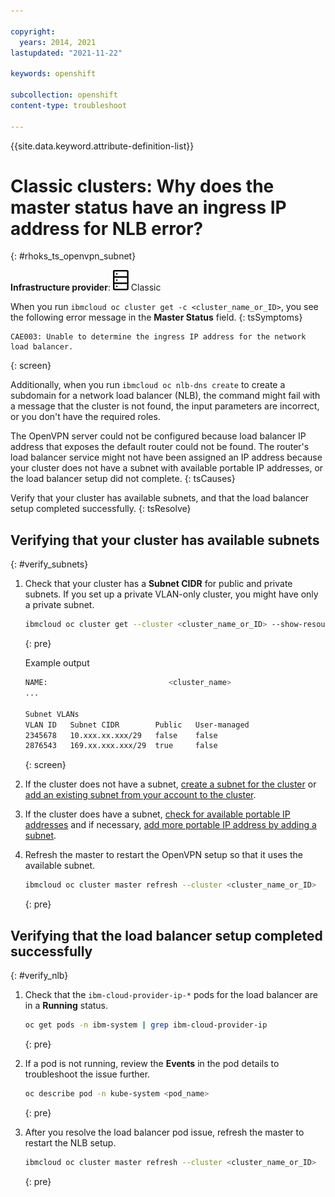 ```yaml
---

copyright:
  years: 2014, 2021
lastupdated: "2021-11-22"

keywords: openshift

subcollection: openshift
content-type: troubleshoot

---
```


{{site.data.keyword.attribute-definition-list}}

# Classic clusters: Why does the master status have an ingress IP address for NLB error?
{: #rhoks_ts_openvpn_subnet}

**Infrastructure provider**: ![Classic infrastructure provider icon.](images/icon-classic-2.svg) Classic


When you run `ibmcloud oc cluster get -c <cluster_name_or_ID>`, you see the following error message in the **Master Status** field.
{: tsSymptoms}

```
CAE003: Unable to determine the ingress IP address for the network load balancer.
```
{: screen}

Additionally, when you run `ibmcloud oc nlb-dns create` to create a subdomain for a network load balancer (NLB), the command might fail with a message that the cluster is not found, the input parameters are incorrect, or you don't have the required roles.


The OpenVPN server could not be configured because load balancer IP address that exposes the default router could not be found. The router's load balancer service might not have been assigned an IP address because your cluster does not have a subnet with available portable IP addresses, or the load balancer setup did not complete.
{: tsCauses}


Verify that your cluster has available subnets, and that the load balancer setup completed successfully.
{: tsResolve}


## Verifying that your cluster has available subnets
{: #verify_subnets}

1. Check that your cluster has a **Subnet CIDR** for public and private subnets. If you set up a private VLAN-only cluster, you might have only a private subnet.
    ```sh
    ibmcloud oc cluster get --cluster <cluster_name_or_ID> --show-resources
    ```
    {: pre}

    Example output

    ```sh
    NAME:                           <cluster_name>   
    ...

    Subnet VLANs
    VLAN ID   Subnet CIDR        Public   User-managed   
    2345678   10.xxx.xx.xxx/29   false    false   
    2876543   169.xx.xxx.xxx/29  true     false
    ```
    {: screen}

2. If the cluster does not have a subnet, [create a subnet for the cluster](/docs/containers?topic=containers-subnets#request) or [add an existing subnet from your account to the cluster](/docs/containers?topic=containers-subnets#add-existing).
3. If the cluster does have a subnet, [check for available portable IP addresses](/docs/containers?topic=containers-subnets#review_ip) and if necessary, [add more portable IP address by adding a subnet](/docs/containers?topic=containers-subnets#adding_ips).
4. Refresh the master to restart the OpenVPN setup so that it uses the available subnet.
    ```sh
    ibmcloud oc cluster master refresh --cluster <cluster_name_or_ID>
    ```
    {: pre}

## Verifying that the load balancer setup completed successfully
{: #verify_nlb}

1. Check that the `ibm-cloud-provider-ip-*` pods for the load balancer are in a **Running** status.
    ```sh
    oc get pods -n ibm-system | grep ibm-cloud-provider-ip
    ```
    {: pre}

2. If a pod is not running, review the **Events** in the pod details to troubleshoot the issue further.
    ```sh
    oc describe pod -n kube-system <pod_name>
    ```
    {: pre}

3. After you resolve the load balancer pod issue, refresh the master to restart the NLB setup.
    ```sh
    ibmcloud oc cluster master refresh --cluster <cluster_name_or_ID>
    ```
    {: pre}







